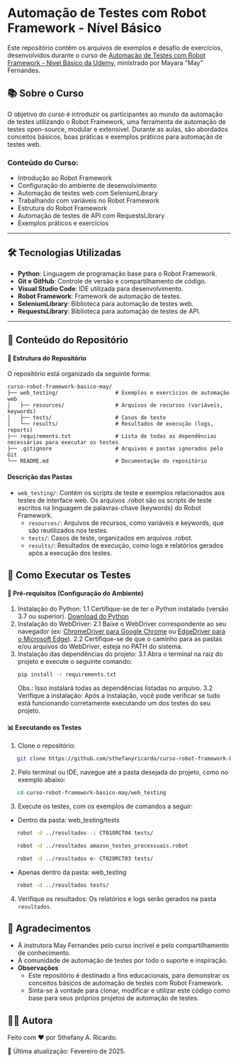 # Automação de Testes com Robot Framework - Nível Básico

Este repositório contém os arquivos de exemplos e desafio de exercícios, desenvolvidos durante o curso de [Automação de Testes com Robot Framework - Nível Básico da Udemy](https://www.udemy.com/course/automacao-de-testes-com-robot-framework-basico/), ministrado por Mayara "May" Fernandes. 

## 📚 Sobre o Curso

O objetivo do curso é introduzir os participantes ao mundo da automação de testes utilizando o Robot Framework, uma ferramenta de automação de testes open-source, modular e extensível. Durante as aulas, são abordados conceitos básicos, boas práticas e exemplos práticos para automação de testes web.

### Conteúdo do Curso:
- Introdução ao Robot Framework
- Configuração do ambiente de desenvolvimento
- Automação de testes web com SeleniumLibrary
- Trabalhando com variáveis no Robot Framework
- Estrutura do Robot Framework
- Automação de testes de API com RequestsLibrary
- Exemplos práticos e exercícios

---

## 🛠️ Tecnologias Utilizadas

- **Python**: Linguagem de programação base para o Robot Framework.
- **Git e GitHub**: Controle de versão e compartilhamento de código.
- **Visual Studio Code**: IDE utilizada para desenvolvimento.
- **Robot Framework**: Framework de automação de testes.
- **SeleniumLibrary**: Biblioteca para automação de testes web.
- **RequestsLibrary**: Biblioteca para automação de testes de API.

---

## 📁 Conteúdo do Repositório  
#### 📂 Estrutura do Repositório

O repositório está organizado da seguinte forma:

```
curso-robot-framework-basico-may/
├── web_testing/                  # Exemplos e exercícios de automação web
│   ├── resources/                # Arquivos de recursos (variáveis, keywords)
│   ├── tests/                    # Casos de teste
│   └── results/                  # Resultados de execução (logs, reports)
├── requirements.txt              # Lista de todas as dependências necessárias para executar os testes
├── .gitignore                    # Arquivos e pastas ignorados pelo Git
└── README.md                     # Documentação do repositório
```

#### Descrição das Pastas
- `web_testing/`: Contém os scripts de teste e exemplos relacionados aos testes de interface web. Os arquivos .robot são os scripts de teste escritos na linguagem de palavras-chave (keywords) do Robot Framework.
  - `resources/`: Arquivos de recursos, como variáveis e keywords, que são reutilizados nos testes.
  - `tests/`: Casos de teste, organizados em arquivos .robot.
  - `results/`: Resultados de execução, como logs e relatórios gerados após a execução dos testes.

## 🤖 Como Executar os Testes
#### 🔧 Pré-requisitos (Configuração do Ambiente)
  1. Instalação do Python:
    1.1 Certifique-se de ter o Python instalado (versão 3.7 ou superior). [Download do Python](https://www.python.org/downloads/)
  2. Instalação do WebDriver:
    2.1 Baixe o WebDriver correspondente ao seu navegador (ex: [ChromeDriver para Google Chrome](https://googlechromelabs.github.io/chrome-for-testing/) ou [EdgeDriver para o Microsoft Edge](https://developer.microsoft.com/pt-br/microsoft-edge/tools/webdriver)).
    2.2 Certifique-se de que o caminho para as pastas e/ou arquivos do WebDriver, esteja no PATH do sistema. 
  3. Instalação das dependências do projeto:
     3.1 Abra o terminal na raiz do projeto e execute o seguinte comando:
        ```bash
        pip install -r requirements.txt
        ```
        Obs.: Isso instalará todas as dependências listadas no arquivo.
     3.2 Verifique a instalação:
        Após a instalação, você pode verificar se tudo está funcionando corretamente executando um dos testes do seu projeto.

#### 📊 Executando os Testes
1. Clone o repositório:
```bash
   git clone https://github.com/sthefanyricardo/curso-robot-framework-basico-may.git
```
2. Pelo terminal ou IDE, navegue até a pasta desejada do projeto, como no exemplo abaixo:
```bash
   cd curso-robot-framework-basico-may/web_testing
```
3. Execute os testes, com os exemplos de comandos a seguir:
- Dentro da pasta: web_testing/tests
```bash
   robot -d ../resultados -i CT01ORCT04 tests/
```
```bash
   robot -d ../resultados amazon_testes_processuais.robot
```
```bash
   robot -d ../resultados e- CT02ORCT03 tests/
```
- Apenas dentro da pasta: web_testing
```bash
   robot -d ../resultados tests/
```
4. Verifique os resultados:
  Os relatórios e logs serão gerados na pasta ```resultados```.

## 📌 Agradecimentos
- À instrutora May Fernandes pelo curso incrível e pelo compartilhamento de conhecimento.
- À comunidade de automação de testes por todo o suporte e inspiração.
- **Observações**
  - Este repositório é destinado a fins educacionais, para demonstrar os conceitos básicos de automação de testes com Robot Framework.
  - Sinta-se à vontade para clonar, modificar e utilizar este código como base para seus próprios projetos de automação de testes.

## 🙋‍♀️ Autora
Feito com ❤️ por Sthefany A. Ricardo.

📅 Última atualização: Fevereiro de 2025.
